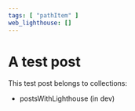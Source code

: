 ```yaml
---
tags: [ "pathItem" ]
web_lighthouse: []
---
```


# A test post

This test post belongs to collections:
+ postsWithLighthouse (in dev)
